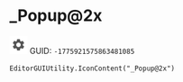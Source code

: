 # _Popup@2x
![](/img/_Popup@2x.png)
GUID: `-1775921575863481085`
```
EditorGUIUtility.IconContent("_Popup@2x")
```
